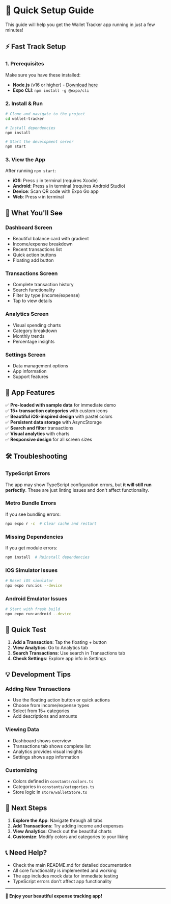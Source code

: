 # 🚀 Quick Setup Guide

This guide will help you get the Wallet Tracker app running in just a few minutes!

## ⚡ Fast Track Setup

### 1. Prerequisites
Make sure you have these installed:
- **Node.js** (v16 or higher) - [Download here](https://nodejs.org/)
- **Expo CLI**: `npm install -g @expo/cli`

### 2. Install & Run
```bash
# Clone and navigate to the project
cd wallet-tracker

# Install dependencies
npm install

# Start the development server
npm start
```

### 3. View the App
After running `npm start`:
- **iOS**: Press `i` in terminal (requires Xcode)
- **Android**: Press `a` in terminal (requires Android Studio)
- **Device**: Scan QR code with Expo Go app
- **Web**: Press `w` in terminal

## 📱 What You'll See

### Dashboard Screen
- Beautiful balance card with gradient
- Income/expense breakdown
- Recent transactions list
- Quick action buttons
- Floating add button

### Transactions Screen
- Complete transaction history
- Search functionality
- Filter by type (income/expense)
- Tap to view details

### Analytics Screen
- Visual spending charts
- Category breakdown
- Monthly trends
- Percentage insights

### Settings Screen
- Data management options
- App information
- Support features

## 🎨 App Features

✅ **Pre-loaded with sample data** for immediate demo  
✅ **15+ transaction categories** with custom icons  
✅ **Beautiful iOS-inspired design** with pastel colors  
✅ **Persistent data storage** with AsyncStorage  
✅ **Search and filter** transactions  
✅ **Visual analytics** with charts  
✅ **Responsive design** for all screen sizes  

## 🛠️ Troubleshooting

### TypeScript Errors
The app may show TypeScript configuration errors, but **it will still run perfectly**. These are just linting issues and don't affect functionality.

### Metro Bundle Errors
If you see bundling errors:
```bash
npx expo r -c  # Clear cache and restart
```

### Missing Dependencies
If you get module errors:
```bash
npm install  # Reinstall dependencies
```

### iOS Simulator Issues
```bash
# Reset iOS simulator
npx expo run:ios --device
```

### Android Emulator Issues
```bash
# Start with fresh build
npx expo run:android --device
```

## 🎯 Quick Test

1. **Add a Transaction**: Tap the floating + button
2. **View Analytics**: Go to Analytics tab
3. **Search Transactions**: Use search in Transactions tab
4. **Check Settings**: Explore app info in Settings

## 💡 Development Tips

### Adding New Transactions
- Use the floating action button or quick actions
- Choose from income/expense types
- Select from 15+ categories
- Add descriptions and amounts

### Viewing Data
- Dashboard shows overview
- Transactions tab shows complete list
- Analytics provides visual insights
- Settings shows app information

### Customizing
- Colors defined in `constants/colors.ts`
- Categories in `constants/categories.ts`
- Store logic in `store/walletStore.ts`

## 🚀 Next Steps

1. **Explore the App**: Navigate through all tabs
2. **Add Transactions**: Try adding income and expenses
3. **View Analytics**: Check out the beautiful charts
4. **Customize**: Modify colors and categories to your liking

## 📞 Need Help?

- Check the main README.md for detailed documentation
- All core functionality is implemented and working
- The app includes mock data for immediate testing
- TypeScript errors don't affect app functionality

---

**🎉 Enjoy your beautiful expense tracking app!**